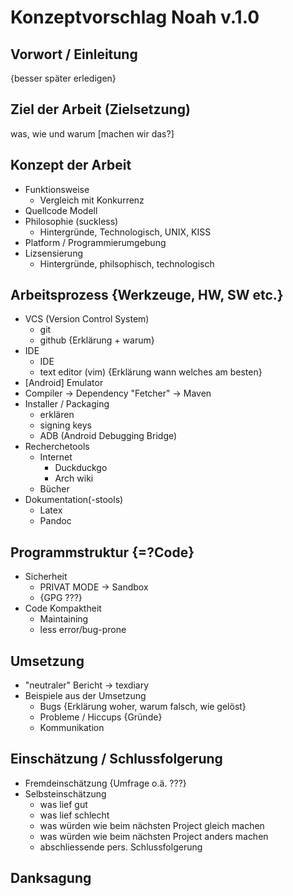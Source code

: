 # Konzeptvorschlag Noah v.1.0

## Vorwort / Einleitung

{besser später erledigen}

## Ziel der Arbeit (Zielsetzung)

 was, wie und warum [machen wir das?]

## Konzept der Arbeit

- Funktionsweise
    - Vergleich mit Konkurrenz
- Quellcode Modell
- Philosophie (suckless)
    - Hintergründe, Technologisch, UNIX, KISS
- Platform / Programmierumgebung
- Lizsensierung
    - Hintergründe, philsophisch, technologisch

## Arbeitsprozess {Werkzeuge, HW, SW etc.}

- VCS (Version Control System)
    - git
    - github    {Erklärung + warum}
- IDE
    - IDE
    - text editor (vim)     {Erklärung wann welches am besten}
- [Android] Emulator
- Compiler → Dependency "Fetcher" → Maven
- Installer / Packaging
    - erklären
    - signing keys
    - ADB (Android Debugging Bridge)
- Recherchetools
    - Internet
        - Duckduckgo
        - Arch wiki
    - Bücher
- Dokumentation(-stools)
    - Latex
    - Pandoc

## Programmstruktur {=?Code}

- Sicherheit
    - PRIVAT MODE → Sandbox
    - {GPG ???}
- Code Kompaktheit
    - Maintaining
    - less error/bug-prone

## Umsetzung

- "neutraler" Bericht → texdiary
- Beispiele aus der Umsetzung
    - Bugs      {Erklärung woher, warum falsch, wie gelöst}
    - Probleme / Hiccups    {Gründe}
    - Kommunikation

## Einschätzung / Schlussfolgerung
- Fremdeinschätzung {Umfrage o.ä. ???}
- Selbsteinschätzung
    - was lief gut
    - was lief schlecht
    - was würden wie beim nächsten Project gleich machen
    - was würden wie beim nächsten Project anders machen
    - abschliessende pers. Schlussfolgerung

## Danksagung
